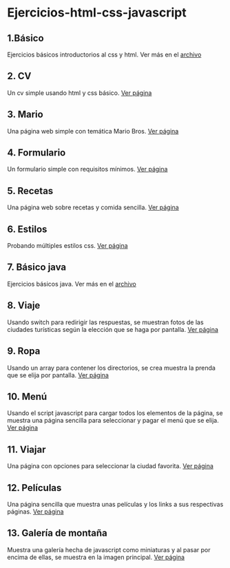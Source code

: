 # Ejercicios-html-css-javascript

## 1.Básico
Ejercicios básicos introductorios al css y html. Ver más en el [archivo](1.Basico/basico.md)

## 2. CV
Un cv simple usando html y css básico.
[Ver página](2.CV/cv.html)

## 3. Mario
Una página web simple con temática Mario Bros.
[Ver página](3.Mario\menu.html)

## 4. Formulario
Un formulario simple con requisitos mínimos. 
[Ver página](4.Formulario/formulario.html)

## 5. Recetas
Una página web sobre recetas y comida sencilla. 
[Ver página](5.Recetas/index.html)

## 6. Estilos
Probando múltiples estilos css.
[Ver página](6.Estilos/texto.html)

## 7. Básico java
Ejercicios básicos java. Ver más en el [archivo](7.Basicojs/basico-js.md)

## 8. Viaje
Usando switch para redirigir las respuestas, se muestran fotos de las ciudades turísticas según la elección que se haga por pantalla.
[Ver página](8.Viaje/tarea.html)

## 9. Ropa
Usando un array para contener los directorios, se crea muestra la prenda que se elija por pantalla.
[Ver página](9.Ropa\imagenes.html)

## 10. Menú
Usando el script javascript para cargar todos los elementos de la página, se muestra una página sencilla para seleccionar y pagar el menú que se elija. 
[Ver página](10.Menu/selectindex.html)

## 11. Viajar
Una página con opciones para seleccionar la ciudad favorita. 
[Ver página](11.Viajar/pais.html)

## 12. Películas
Una página sencilla que muestra unas películas y los links a sus respectivas páginas. 
[Ver página](12.Peliculas/nodos.html)

## 13. Galería de montaña
Muestra una galería hecha de javascript como miniaturas y al pasar por encima de ellas, se muestra en la imagen principal.
[Ver página](13.Montaña/nodos.html)
